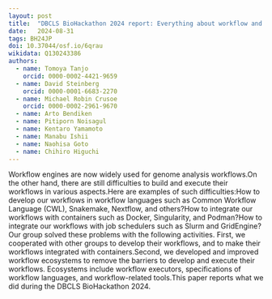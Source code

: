 ```yaml
---
layout: post
title:  "DBCLS BioHackathon 2024 report: Everything about workflow and container"
date:   2024-08-31
tags: BH24JP
doi: 10.37044/osf.io/6qrau
wikidata: Q130243386
authors:
  - name: Tomoya Tanjo
    orcid: 0000-0002-4421-9659
  - name: David Steinberg
    orcid: 0000-0001-6683-2270
  - name: Michael Robin Crusoe
    orcid: 0000-0002-2961-9670
  - name: Arto Bendiken
  - name: Pitiporn Noisagul
  - name: Kentaro Yamamoto
  - name: Manabu Ishii
  - name: Naohisa Goto
  - name: Chihiro Higuchi
---
```


Workflow engines are now widely used for genome analysis workflows.On the other hand, there are still difficulties to build and execute their workflows in various aspects.Here are examples of such difficulties:How to develop our workflows in workflow languages such as Common Workflow Language (CWL), Snakemake, Nextflow, and others?How to integrate our workflows with containers such as Docker, Singularity, and Podman?How to integrate our workflows with job schedulers such as Slurm and GridEngine?Our group solved these problems with the following activities. First, we cooperated with other groups to develop their workflows, and to make their workflows integrated with containers.Second, we developed and improved workflow ecosystems to remove the barriers to develop and execute their workflows. Ecosystems include workflow executors, specifications of workflow languages, and workflow-related tools.This paper reports what we did during the DBCLS BioHackathon 2024.


